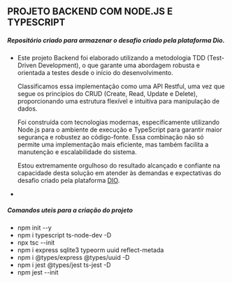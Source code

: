 ## PROJETO BACKEND COM NODE.JS E TYPESCRIPT

##### Repositório criado para armazenar o desafio criado pela plataforma Dio.

* Este projeto Backend foi elaborado utilizando a metodologia TDD (Test-Driven Development), o que garante uma abordagem robusta e orientada a testes desde o início do desenvolvimento.
  
  Classificamos essa implementação como uma API Restful, uma vez que segue os princípios do CRUD (Create, Read, Update e Delete), proporcionando uma estrutura flexível e intuitiva para manipulação de dados.
  
  Foi construída com tecnologias modernas, especificamente utilizando Node.js para o ambiente de execução e TypeScript para garantir maior segurança e robustez ao código-fonte. Essa combinação não só permite uma implementação mais eficiente, mas também facilita a manutenção e escalabilidade do sistema.
  
  Estou extremamente orgulhoso do resultado alcançado e confiante na capacidade desta solução em atender às demandas e expectativas do desafio criado pela plataforma [DIO](https://www.linkedin.com/in/marceloestevees/overlay/create-post/#).

* 

##### Comandos uteis para a criação do projeto

* npm init --y
* npm i typescript ts-node-dev -D
* npx tsc --init
* npm i express sqlite3 typeorm uuid reflect-metada
* npm i @types/express @types/uuid -D
* npm i jest @types/jest ts-jest -D
* npm jest --init
